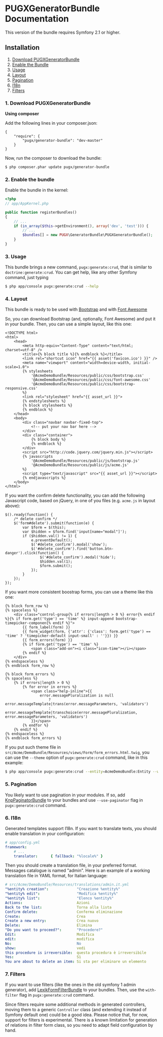 PUGXGeneratorBundle Documentation
=================================

This version of the bundle requires Symfony 2.1 or higher.

## Installation

1. [Download PUGXGeneratorBundle](#1-download-pugxgeneratorbundle)
2. [Enable the Bundle](#2-enable-the-bundle)
3. [Usage](#3-usage)
4. [Layout](#4-layout)
5. [Pagination](#5-pagination)
6. [I18n](#6-i18n)
7. [Filters](#7-filters)

### 1. Download PUGXGeneratorBundle

**Using composer**

Add the following lines in your composer.json:

```
{
    "require": {
        "pugx/generator-bundle": "dev-master"
    }
}

```

Now, run the composer to download the bundle:

``` bash
$ php composer.phar update pugx/generator-bundle
```

### 2. Enable the bundle

Enable the bundle in the kernel:

``` php
<?php
// app/AppKernel.php

public function registerBundles()
{
    // ...
    if (in_array($this->getEnvironment(), array('dev', 'test'))) {
        // ...
        $bundles[] = new PUGX\GeneratorBundle\PUGXGeneratorBundle();
    }
}
```

### 3. Usage

This bundle brings a new command, ``pugx:generate:crud``, that is similar to ``doctrine:generate:crud``.
You can get help, like any other Symfony command, just typing

``` bash
$ php app/console pugx:generate:crud --help
```

### 4. Layout

This bundle is ready to be used with [Bootstrap](http://twitter.github.com/bootstrap/) and with [Font Awesome](http://fortawesome.github.com/Font-Awesome/)

So, you can download Bootstrap (and, optionally, Font Awesome) and put it in your bundle.
Then, you can use a simple layout, like this one:

``` html+php
<!DOCTYPE html>
<html>
    <head>
        <meta http-equiv="Content-Type" content="text/html; charset=utf-8" />
        <title>{% block title %}{% endblock %}</title>
        <link rel="shortcut icon" href="{{ asset('favicon.ico') }}" />
        <meta name="viewport" content="width=device-width, initial-scale=1.0">
        {% stylesheets
            '@AcmeDemoBundle/Resources/public/css/bootstrap.css'
            '@AcmeDemoBundle/Resources/public/css/font-awesome.css'
            '@AcmeDemoBundle/Resources/public/css/bootstrap-responsive.css'
        %}
        <link rel="stylesheet" href="{{ asset_url }}">
        {% endstylesheets %}
        {% block stylesheets %}
        {% endblock %}
    </head>
    <body>
        <div class="navbar navbar-fixed-top">
            <!-- put your nav bar here -->
        </div>
        <div class="container">
            {% block body %}
            {% endblock %}
        </div>
        <script src="http://code.jquery.com/jquery.min.js"></script>
        {% javascripts
            '@AcmeDemoBundle/Resources/public/js/bootstrap.js'
            '@AcmeDemoBundle/Resources/public/js/acme.js'
        %}
        <script type="text/javascript" src="{{ asset_url }}"></script>
        {% endjavascripts %}
    </body>
</html>
```

If you want the confirm delete functionality, you can add the following Javascript code,
based on jQuery, in one of you files (e.g. ``acme.js`` in layout above):

``` js+php
$().ready(function() {
    /* delete confirm */
    $('form#delete').submit(function(e) {
        var $form = $(this);
        var $hidden = $form.find('input[name="modal"]');
        if ($hidden.val() != 1) {
            e.preventDefault();
            $('#delete_confirm').modal('show');
            $('#delete_confirm').find('button.btn-danger').click(function() {
                $('#delete_confirm').modal('hide');
                $hidden.val(1);
                $form.submit();
            });
        }
    });
});
```

If you want more consistent boostrap forms, you can use a theme like this one:

```jinja
{% block form_row %}
{% spaceless %}
    <div class="control-group{% if errors|length > 0 %} error{% endif %}{% if form.get('type') == 'time' %} input-append bootstrap-timepicker-componen{% endif %}">
        {{ form_label(form) }}
        {{ form_widget(form, {'attr': {'class': form.get('type') == 'time' ? 'timepicker-default input-small' : ''}}) }}
        {{ form_errors(form) }}
        {% if form.get('type') == 'time' %}
            <span class="add-on"><i class="icon-time"></i></span>
        {% endif %}
    </div>
{% endspaceless %}
{% endblock form_row %}

{% block form_errors %}
{% spaceless %}
    {% if errors|length > 0 %}
        {% for error in errors %}
            <span class="help-inline">{{
                error.messagePluralization is null
                    ? error.messageTemplate|trans(error.messageParameters, 'validators')
                    : error.messageTemplate|transchoice(error.messagePluralization, error.messageParameters, 'validators')
            }}</span>
        {% endfor %}
    {% endif %}
{% endspaceless %}
{% endblock form_errors %}
```

If you put such theme file in ``src/Acme/DemoBundle/Resources/views/Form/form_errors.html.twig``,
you can use the ``--theme`` option of ``pugx:generate:crud`` command, like in this example:

``` bash
$ php app/console pugx:generate:crud --entity=AcmeDemoBundle:Entity --with-write --layout=AcmeDemoBundle::layout.html.twig --theme=AcmeDemoBundle:Form:form_errors.html.twig
```

### 5. Pagination

You likely want to use pagination in your modules.
If so, add [KnpPaginatorBundle](https://github.com/KnpLabs/KnpPaginatorBundle)
to your bundles and use ``--use-paginator`` flag in ``pugx:generate:crud`` command.

### 6. I18n


Generated templates support I18n. If you want to translate texts, you should enable
translation in your configuration:

```yaml
# app/config.yml
framework:
    # ...
    translator:      { fallback: "%locale%" }
```

Then you should create a translation file, in your preferred format.
Messages catalogue is named "admin". Here is an example of a working translation file
in YAML format, for Italian language:

```yaml
# src/Acme/DemoBundle/Resources/translations/admin.it.yml
"%entity% creation":             "Creazione %entity%"
"%entity% edit":                 "Modifica %entity%"
"%entity% list":                 "Elenco %entity%"
Actions:                         Azioni
Back to the list:                Torna alla lista
Confirm delete:                  Conferma eliminazione
Create:                          Crea
Create a new entry:              Crea nuovo
Delete:                          Elimina
"Do you want to proceed?":       "Procedere?"
Edit:                            Modifica
edit:                            modifica
No:                              No
show:                            vedi
this procedure is irreversible:  questa procedura è irreversibile
Yes:                             Sì
You are about to delete an item: Si sta per eliminare un elemento
```

### 7. Filters

If you want to use filters (like the ones in the old symfony 1 admin generator), add 
[LexikFormFilterBundle](https://github.com/lexik/LexikFormFilterBundle) to your bundles.
Then, use the ``with-filter`` flag in ``pugx:generate:crud`` command.

Since filters require some additional methods in generated controllers, moving them to
a generic ``Controller`` class (and extending it instead of Symfony default one)
could be a good idea.
Please notice that, for now, support for filters is experimental.
There is a known limitation for generation of relations in filter form class, so you
need to adapt field configuration by hand.
